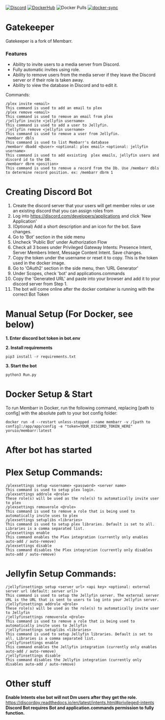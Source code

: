 [![Discord](https://img.shields.io/discord/997761163020488815?color=7289DA&label=Discord&style=for-the-badge&logo=discord)](https://discord.gg/7hAUKKTyTd)
[![DockerHub](https://img.shields.io/badge/Docker-Hub-%23099cec?style=for-the-badge&logo=docker)](https://hub.docker.com/r/yoruio/membarr)
![Docker Pulls](https://img.shields.io/docker/pulls/yoruio/membarr?color=099cec&style=for-the-badge)
[![docker-sync](https://github.com/Yoruio/Membarr/actions/workflows/docker-sync.yml/badge.svg)](https://github.com/Yoruio/Membarr/actions/workflows/docker-sync.yml)

Gatekeeper 
=================

Gatekeeper is a fork of Membarr.

### Features

- Ability to invite users to a media server from Discord.
- Fully automatic invites using role.
- Ability to remove users from the media server if they leave the Discord server or if their role is taken away.
- Ability to view the database in Discord and to edit it.

Commands: 

```
/plex invite <email>
This command is used to add an email to plex
/plex remove <email>
This command is used to remove an email from plex
/jellyfin invite <jellyfin username>
This command is used to add a user to Jellyfin.
/jellyfin remove <jellyfin username>
This command is used to remove a user from Jellyfin.
/membarr dbls
This command is used to list Membarr's database
/membarr dbadd <@user> <optional: plex email> <optional: jellyfin username>
This command is used to add exsisting  plex emails, jellyfin users and discord id to the DB.
/membarr dbrm <position>
This command is used to remove a record from the Db. Use /membarr dbls to determine record position. ex: /membarr dbrm 1
```
# Creating Discord Bot
1. Create the discord server that your users will get member roles or use an existing discord that you can assign roles from
2. Log into https://discord.com/developers/applications and click 'New Application'
3. (Optional) Add a short description and an icon for the bot. Save changes.
4. Go to 'Bot' section in the side menu
5. Uncheck 'Public Bot' under Authorization Flow
6. Check all 3 boxes under Privileged Gateway Intents: Presence Intent, Server Members Intent, Message Content Intent. Save changes.
7. Copy the token under the username or reset it to copy. This is the token used in the docker image.
8. Go to 'OAuth2' section in the side menu, then 'URL Generator'
9. Under Scopes, check 'bot' and applications.commands
10. Copy the 'Generated URL' and paste into your browser and add it to your discord server from Step 1.
11. The bot will come online after the docker container is running with the correct Bot Token

# Manual Setup (For Docker, see below)

**1. Enter discord bot token in bot.env**

**2. Install requirements**

```
pip3 install -r requirements.txt 
```
**3. Start the bot**
```
python3 Run.py
```

# Docker Setup & Start
To run Membarr in Docker, run the following command, replacing [path to config] with the absolute path to your bot config folder:
```
docker run -d --restart unless-stopped --name membarr -v /[path to config]:/app/app/config -e "token=YOUR_DISCORD_TOKEN_HERE" yoruio/membarr:latest
```

# After bot has started 

# Plex Setup Commands: 

```
/plexsettings setup <username> <password> <server name>
This command is used to setup plex login. 
/plexsettings addrole <@role>
These role(s) will be used as the role(s) to automatically invite user to plex
/plexsettings removerole <@role>
This command is used to remove a role that is being used to automatically invite uses to plex
/plexsettings setuplibs <libraries>
This command is used to setup plex libraries. Default is set to all. Libraries is a comma separated list.
/plexsettings enable
This command enables the Plex integration (currently only enables auto-add / auto-remove)
/plexsettings disable
This command disables the Plex integration (currently only disables auto-add / auto-remove)
```

# Jellyfin Setup Commands:
```
/jellyfinsettings setup <server url> <api key> <optional: external server url (default: server url)>
This command is used to setup the Jellyfin server. The external server URL is the URL that is sent to users to log into your Jellyfin server.
/jellyfinsettings addrole <@role>
These role(s) will be used as the role(s) to automatically invite user to Jellyfin
/jellyfinsettings removerole <@role>
This command is used to remove a role that is being used to automatically invite uses to Jellyfin
/jellyfinsettings setuplibs <libraries>
This command is used to setup Jellyfin libraries. Default is set to all. Libraries is a comma separated list.
/jellyfinsettings enable
This command enables the Jellyfin integration (currently only enables auto-add / auto-remove)
/jellyfinsettings disable
This command disables the Jellyfin integration (currently only disables auto-add / auto-remove)
```

# Other stuff
**Enable Intents else bot will not Dm users after they get the role.**
https://discordpy.readthedocs.io/en/latest/intents.html#privileged-intents
**Discord Bot requires Bot and application.commands permission to fully function.**
